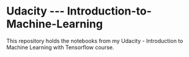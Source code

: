 # Udacity --- Introduction-to-Machine-Learning

This repository holds the notebooks from my Udacity - Introduction to Machine Learning with Tensorflow course.
